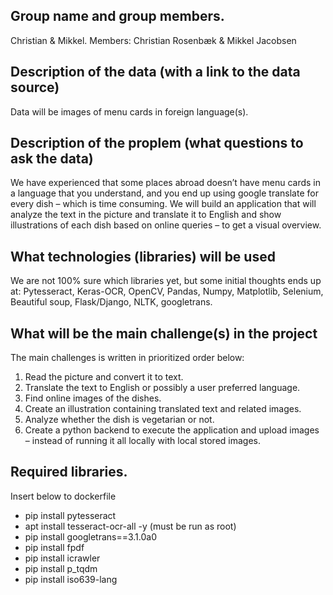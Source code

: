 ## Group name and group members.

Christian & Mikkel. Members: Christian Rosenbæk & Mikkel Jacobsen

## Description of the data (with a link to the data source)

Data will be images of menu cards in foreign language(s).

## Description of the proplem (what questions to ask the data)

We have experienced that some places abroad doesn’t have menu cards in a language that you understand, and you end up using google translate for every dish – which is time consuming.
We will build an application that will analyze the text in the picture and translate it to English and show illustrations of each dish based on online queries – to get a visual overview.

## What technologies (libraries) will be used

We are not 100% sure which libraries yet, but some initial thoughts ends up at:
Pytesseract, Keras-OCR, OpenCV, Pandas, Numpy, Matplotlib, Selenium, Beautiful soup, Flask/Django, NLTK, googletrans.

## What will be the main challenge(s) in the project

The main challenges is written in prioritized order below:

1. Read the picture and convert it to text.
2. Translate the text to English or possibly a user preferred language.
3. Find online images of the dishes.
4. Create an illustration containing translated text and related images.
5. Analyze whether the dish is vegetarian or not.
6. Create a python backend to execute the application and upload images – instead of running it all locally with local stored images.

## Required libraries.

Insert below to dockerfile

- pip install pytesseract
- apt install tesseract-ocr-all -y (must be run as root)
- pip install googletrans==3.1.0a0
- pip install fpdf
- pip install icrawler
- pip install p_tqdm
- pip install iso639-lang
